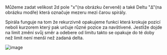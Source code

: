 Můžeme zadat velikost 2d pole "x"(na obrázku červeně) a také Deltu "Δ"(na obrázku modře) která označuje mezeru mezi čarou spirály.

Spirála funguje na tom že rekurzivně opakujeme funkci která krokuje pozicí neboli kurzorem který pak určuje různé pozice za navštívené.
Jestliže dojde na limit změní svůj směr a odebere od limitu takto se opakuje do té doby než limit není menší než zadaná delta.

![image](https://user-images.githubusercontent.com/97666898/190375864-e863c5e9-1afe-4dda-b251-207a78fa0c3a.png)
